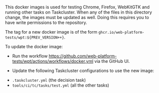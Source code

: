 This docker images is used for testing Chrome, Firefox, WebKitGTK and running
other tasks on Taskcluster. When any of the files in this directory change, the
images must be updated as well. Doing this requires you to have write
permissions to the repository.

The tag for a new docker image is of the form
`ghcr.io/web-platform-tests/wpt:${PREV_VERSION++}`.

To update the docker image:

* Run the workflow
  https://github.com/web-platform-tests/wpt/actions/workflows/docker.yml via the
  GitHub UI.

* Update the following Taskcluster configurations to use the new image:
 - `.taskcluster.yml` (the decision task)
 - `tools/ci/tc/tasks/test.yml` (all the other tasks)